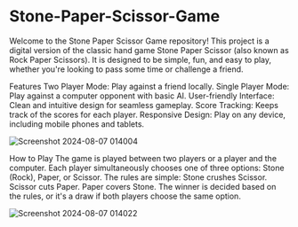 # Stone-Paper-Scissor-Game
Welcome to the Stone Paper Scissor Game repository! This project is a digital version of the classic hand game Stone Paper Scissor (also known as Rock Paper Scissors). It is designed to be simple, fun, and easy to play, whether you're looking to pass some time or challenge a friend.

Features
Two Player Mode: Play against a friend locally.
Single Player Mode: Play against a computer opponent with basic AI.
User-friendly Interface: Clean and intuitive design for seamless gameplay.
Score Tracking: Keeps track of the scores for each player.
Responsive Design: Play on any device, including mobile phones and tablets.

![Screenshot 2024-08-07 014004](https://github.com/user-attachments/assets/7f87f310-eb50-4928-8398-749cd710df64)

How to Play
The game is played between two players or a player and the computer.
Each player simultaneously chooses one of three options: Stone (Rock), Paper, or Scissor.
The rules are simple:
Stone crushes Scissor.
Scissor cuts Paper.
Paper covers Stone.
The winner is decided based on the rules, or it's a draw if both players choose the same option.

![Screenshot 2024-08-07 014022](https://github.com/user-attachments/assets/d395bc0c-76ad-4284-9247-17c9bb2835fb)


